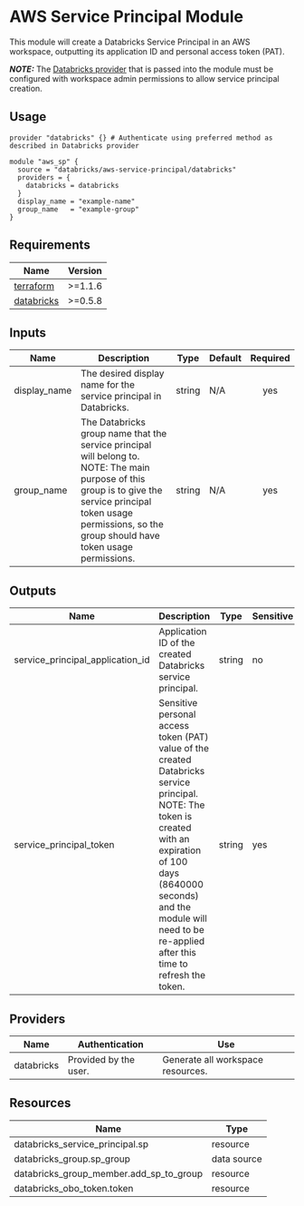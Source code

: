 # AWS Service Principal Module

This module will create a Databricks Service Principal in an AWS workspace, outputting its application ID and personal access token (PAT).

**_NOTE:_** The [Databricks provider](https://registry.terraform.io/providers/databricks/databricks/latest/docs) that is passed into the module must be configured with workspace admin permissions to allow service principal creation.

## Usage
```hcl
provider "databricks" {} # Authenticate using preferred method as described in Databricks provider

module "aws_sp" {
  source = "databricks/aws-service-principal/databricks"
  providers = {
    databricks = databricks
  }
  display_name = "example-name"
  group_name   = "example-group"
}
```

## Requirements
| Name | Version |
|------|---------|
|[terraform](https://registry.terraform.io/)|\>=1.1.6|
|[databricks](https://registry.terraform.io/providers/databricks/databricks/0.5.8)|\>=0.5.8|

## Inputs
| Name | Description | Type | Default | Required |
|------|-------------|------|---------|:--------:|
|display_name|The desired display name for the service principal in Databricks.|string|N/A|yes|
|group_name|The Databricks group name that the service principal will belong to. NOTE: The main purpose of this group is to give the service principal token usage permissions, so the group should have token usage permissions.|string|N/A|yes|

## Outputs
| Name | Description | Type | Sensitive |
|------|-------------|------|---------|
|service_principal_application_id|Application ID of the created Databricks service principal.|string|no|
|service_principal_token|Sensitive personal access token (PAT) value of the created Databricks service principal. NOTE: The token is created with an expiration of 100 days (8640000 seconds) and the module will need to be re-applied after this time to refresh the token.|string|yes|

## Providers
| Name | Authentication | Use |
|------|-------------|----|
|databricks|Provided by the user.|Generate all workspace resources.|

## Resources
| Name | Type |
|------|------|
|databricks_service_principal.sp|resource|
|databricks_group.sp_group|data source|
|databricks_group_member.add_sp_to_group|resource|
|databricks_obo_token.token|resource|
